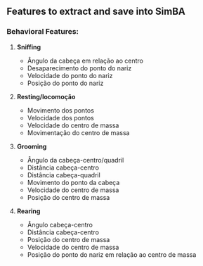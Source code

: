 ## Features to extract and save into SimBA

### Behavioral Features:

1. **Sniffing**

   - Ângulo da cabeça em relação ao centro
   - Desaparecimento do ponto do nariz
   - Velocidade do ponto do nariz
   - Posição do ponto do nariz
2. **Resting/locomoção**

   - Movimento dos pontos
   - Velocidade dos pontos
   - Velocidade do centro de massa
   - Movimentação do centro de massa
3. **Grooming**

   - Ângulo da cabeça-centro/quadril
   - Distância cabeça-centro
   - Distância cabeça-quadril
   - Movimento do ponto da cabeça
   - Velocidade do centro de massa
   - Posição do centro de massa
4. **Rearing**

   - Ângulo cabeça-centro
   - Distância cabeça-centro
   - Posição do centro de massa
   - Velocidade do centro de massa
   - Posição do ponto do nariz em relação ao centro de massa
